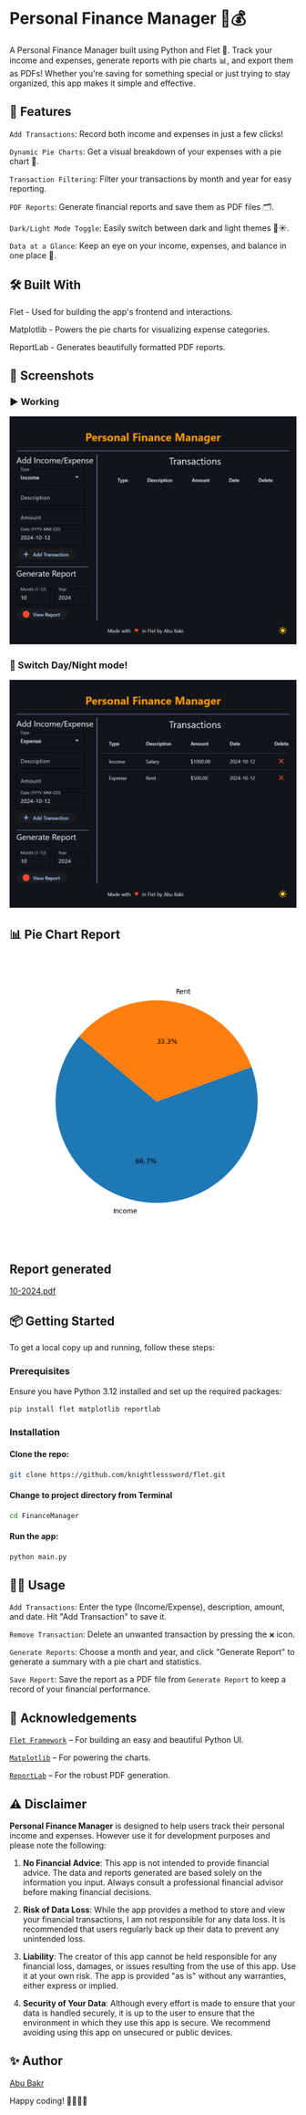 # Personal Finance Manager 🧾💰

A Personal Finance Manager built using Python and Flet 🐍. Track your income and expenses, generate reports with pie charts 📊, and export them as PDFs! Whether you're saving for something special or just trying to stay organized, this app makes it simple and effective.

## 🚀 Features

`Add Transactions`: Record both income and expenses in just a few clicks!

`Dynamic Pie Charts`: Get a visual breakdown of your expenses with a pie chart 🎨.

`Transaction Filtering`: Filter your transactions by month and year for easy reporting.

`PDF Reports`: Generate financial reports and save them as PDF files 🗂️.

`Dark/Light Mode Toggle`: Easily switch between dark and light themes 🌙☀️.

`Data at a Glance`: Keep an eye on your income, expenses, and balance in one place 💼.

## 🛠️ Built With

Flet - Used for building the app's frontend and interactions.

Matplotlib - Powers the pie charts for visualizing expense categories.

ReportLab - Generates beautifully formatted PDF reports.

## 📸 Screenshots
### ▶️ Working
![pfm_demo.gif](pfm_demo.gif)

### 🌙 Switch Day/Night mode!
![pfm_demo_nightday.gif](pfm_demo_nightday.gif)

## 📊 Pie Chart Report
![chart_image.png](chart_image.png)

## Report generated
[10-2024.pdf](10-2024.pdf)


## 📦 Getting Started
To get a local copy up and running, follow these steps:

### Prerequisites
Ensure you have Python 3.12 installed and set up the required packages:

```bash
pip install flet matplotlib reportlab
```
### Installation

#### Clone the repo:

```bash
git clone https://github.com/knightlesssword/flet.git
```
#### Change to project directory from Terminal

```cmd
cd FinanceManager
```

#### Run the app:

```bash
python main.py
```
## 🧑‍💻 Usage

`Add Transactions`: Enter the type (Income/Expense), description, amount, and date. Hit "Add Transaction" to save it.

`Remove Transaction`: Delete an unwanted transaction by pressing the `❌` icon.

`Generate Reports`: Choose a month and year, and click "Generate Report" to generate a summary with a pie chart and statistics.

`Save Report`: Save the report as a PDF file from `Generate Report` to keep a record of your financial performance.


## 🙏 Acknowledgements
[`Flet Framework`](https://flet.dev/) – For building an easy and beautiful Python UI.

[`Matplotlib`](https://matplotlib.org/) – For powering the charts.

[`ReportLab`](https://www.reportlab.com/) – For the robust PDF generation.

## ⚠️ Disclaimer

**Personal Finance Manager** is designed to help users track their personal income and expenses. However use it for development purposes and please note the following:

1. **No Financial Advice**: This app is not intended to provide financial advice. The data and reports generated are based solely on the information you input. Always consult a professional financial advisor before making financial decisions.


2. **Risk of Data Loss**: While the app provides a method to store and view your financial transactions, I am not responsible for any data loss. It is recommended that users regularly back up their data to prevent any unintended loss.


3. **Liability**: The creator of this app cannot be held responsible for any financial loss, damages, or issues resulting from the use of this app. Use it at your own risk. The app is provided "as is" without any warranties, either express or implied.


4. **Security of Your Data**: Although every effort is made to ensure that your data is handled securely, it is up to the user to ensure that the environment in which they use this app is secure. We recommend avoiding using this app on unsecured or public devices.

## ✨ Author

[Abu Bakr](https://github.com/knightlesssword/)

Happy coding! 👨‍💼👩‍💼
